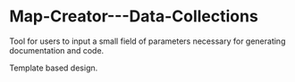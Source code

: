 # Map-Creator---Data-Collections
Tool for users to input a small field of parameters necessary for generating documentation and code.

Template based design.